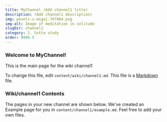 ```yaml
---
title: MyChannel (Add channel1 title)
description: (Add channel1 description)
img: pexels-s-migaj-747964.png
img-alt: Image of meditation in solitude
slugDir: channel1
category: 2. Sutta study
order: 9999.5
---
```

### Welcome to MyChannel!
This is the main
page for the wiki channel1

To change this file, edit <code>content/wiki/channel1.md</code>.
This file is a [Markdown](https://www.markdownguide.org/basic-syntax) file.

### Wiki/channel1 Contents
The pages in your new channel are shown below.
We've created an Example page for you in `content/channel1/example.md`.
Feel free to add your own files.

